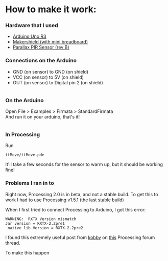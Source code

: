How to make it work:
======
    
### Hardware that I used
   * <a href="https://www.sparkfun.com/products/11021?">Arduino Uno R3</a>
   * <a href="http://www.makershed.com/MakerShield_p/msms01.htm">Makershield (with mini breadboard)</a>
   * <a href="http://www.parallax.com/tabid/768/productid/83/default.aspx">Parallax PIR Sensor (rev B)</a>

### Connections on the Arduino
   * GND (on sensor) to GND (on shield)<br>
   * VCC (on sensor) to 5V (on shield)<br>
   * OUT (on sensor) to Digital pin 2 (on shield)
   
   <a href="http://imgur.com/4uf9J"><img src="http://i.imgur.com/4uf9J.jpg" alt="" title="Hosted by imgur.com" /></a>

### On the Arduino

Open File > Examples > Firmata > StandardFirmata<br>
And run it on your arduino, that's it!

<a href="http://imgur.com/9nvrw"><img src="http://i.imgur.com/9nvrw.png" alt="" title="Hosted by imgur.com" /></a>

### In Processing
Run

    ttMove/ttMove.pde

It'll take a few seconds for the sensor to warm up, but it should be working fine!
<a href="http://imgur.com/9vbLe"><img src="http://i.imgur.com/9vbLe.png" alt="" title="Hosted by imgur.com" /></a>

### Problems I ran in to
Right now, Processing 2.0 is in beta, and not a stable build. To get this to work I had to use Processing v1.5.1 (the last stable build)

When I first tried to connect Processing to Arduino, I got this error:

    WARNING:  RXTX Version mismatch
    Jar version = RXTX-2.2pre1
     native lib Version = RXTX-2.2pre2

I found this extremely useful post from <a href="http://forum.processing.org/user/kobby">kobby</a> on <a href="http://forum.processing.org/topic/warning-rxtx-version-mismatch">this</a> Processing forum thread.

To make this happen<br>
<a href="http://imgur.com/VzGQT"><img src="http://i.imgur.com/VzGQT.jpg" alt="" title="Hosted by imgur.com" /></a>
